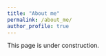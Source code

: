 ```yaml
---
title: "About me"
permalink: /about_me/
author_profile: true
---
```




This page is under construction.
